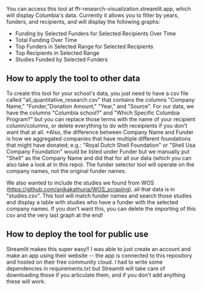 You can access this tool at ffr-research-visualization.streamlit.app, which will display Columbia's data. Currently it allows you to filter by
years, funders, and recipients, and will display the following graphs:
- Funding by Selected Funders for Selected Recipients Over Time
- Total Funding Over Time
- Top Funders in Selected Range for Selected Recipients
- Top Recipients in Selected Range
- Studies Funded by Selected Funders

## How to apply the tool to other data

To create this tool for your school's data, you just need to have a csv file called "all_quantitative_research.csv" that contains the columns 
"Company Name," "Funder,"Donation Amount," "Year," and "Source". For our data, we have the columns "Columbia school?" and "Which Specific Columbia Program?" but you can
replace those terms with the name of your recipient column/columns, or delete everything to do with receipients if you don't want that at all. 
*Also, the difference between Company Name and Funder is how we aggregated companies that have multiple different foundations that might have donated;
e.g.: "Royal Dutch Shell Foundation" or "Shell Usa Company Foundation" would be listed under Funder but we manually put "Shell" as the Company Name and 
did that for all our data (which you can also take a look at in this repo). The funder selector tool will operate on the company names, not the original funder names. 

We also wanted to include the studies we found from WOS (https://github.com/anikakathuria/WOS_scraping), all that data is in "studies.csv". This tool will
match funder names and search those studies and display a table with studies who have a funder with the selected company names. If you don't want this, you can delete
the importing of this csv and the very last graph at the end!

## How to deploy the tool for public use

Streamlit makes this super easy!! I was able to just create an account and make an app using their website -- the app is connected to this repository
and hosted on their free community cloud. I had to write some dependencies in requirements.txt but Streamlit will take care of downloading those if you articulate them, 
and if you don't add anything these will work.  

